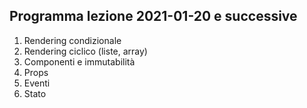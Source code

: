 ## Programma lezione 2021-01-20 e successive

1. Rendering condizionale
1. Rendering ciclico (liste, array)
1. Componenti e immutabilità
1. Props
1. Eventi
1. Stato